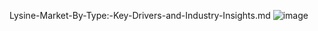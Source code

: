 Lysine-Market-By-Type:-Key-Drivers-and-Industry-Insights.md
![image](https://github.com/user-attachments/assets/61527c47-e517-4b7c-b872-a087a1f80c0f)
